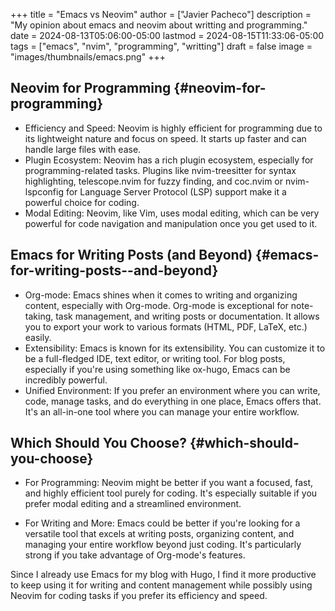 +++
title = "Emacs vs Neovim"
author = ["Javier Pacheco"]
description = "My opinion about emacs and neovim about writting and programming."
date = 2024-08-13T05:06:00-05:00
lastmod = 2024-08-15T11:33:06-05:00
tags = ["emacs", "nvim", "programming", "writting"]
draft = false
image = "images/thumbnails/emacs.png"
+++

## Neovim for Programming {#neovim-for-programming}

-   Efficiency and Speed: Neovim is highly efficient for programming due to its lightweight nature and focus on speed. It starts up faster and can handle large files with ease.
-   Plugin Ecosystem: Neovim has a rich plugin ecosystem, especially for programming-related tasks. Plugins like nvim-treesitter for syntax highlighting, telescope.nvim for fuzzy finding, and coc.nvim or nvim-lspconfig for Language Server Protocol (LSP) support make it a powerful choice for coding.
-   Modal Editing: Neovim, like Vim, uses modal editing, which can be very powerful for code navigation and manipulation once you get used to it.


## Emacs for Writing Posts (and Beyond) {#emacs-for-writing-posts--and-beyond}

-   Org-mode: Emacs shines when it comes to writing and organizing content, especially with Org-mode. Org-mode is exceptional for note-taking, task management, and writing posts or documentation. It allows you to export your work to various formats (HTML, PDF, LaTeX, etc.) easily.
-   Extensibility: Emacs is known for its extensibility. You can customize it to be a full-fledged IDE, text editor, or writing tool. For blog posts, especially if you're using something like ox-hugo, Emacs can be incredibly powerful.
-   Unified Environment: If you prefer an environment where you can write, code, manage tasks, and do everything in one place, Emacs offers that. It's an all-in-one tool where you can manage your entire workflow.


## Which Should You Choose? {#which-should-you-choose}

-   For Programming: Neovim might be better if you want a focused, fast, and highly efficient tool purely for coding. It's especially suitable if you prefer modal editing and a streamlined environment.

-   For Writing and More: Emacs could be better if you're looking for a versatile tool that excels at writing posts, organizing content, and managing your entire workflow beyond just coding. It's particularly strong if you take advantage of Org-mode's features.

Since I already use Emacs for my blog with Hugo, I find it more productive to keep using it for writing and content management while possibly using Neovim for coding tasks if you prefer its efficiency and speed.
